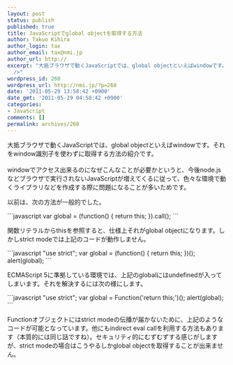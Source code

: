 ```yaml
---
layout: post
status: publish
published: true
title: JavaScriptでglobal objectを取得する方法
author: Takuo Kihira
author_login: tax
author_email: tax@nmi.jp
author_url: http://
excerpt: "大抵ブラウザで動くJavaScriptでは、global objectといえばwindowです。それをwindow識別子を使わずに取得する方法の紹介です。<br
  />"
wordpress_id: 268
wordpress_url: http://nmi.jp/?p=268
date: '2011-05-29 13:58:42 +0900'
date_gmt: '2011-05-29 04:58:42 +0900'
categories:
- JavaScript
comments: []
permalink: archives/268
---
```

<p>大抵ブラウザで動くJavaScriptでは、global objectといえばwindowです。それをwindow識別子を使わずに取得する方法の紹介です。<br />
<a id="more"></a><a id="more-268"></a><br />
windowでアクセス出来るのになぜこんなことが必要かというと、今後node.jsなどブラウザで実行されないJavaScriptが増えてくるに従って、色々な環境で動くライブラリなどを作成する際に問題になることが多いためです。</p>
<p>以前は、次の方法が一般的でした。<br />
</p>
```javascript
var global = (function() { return this; }).call();
```
<p>
関数リテラルからthisを参照すると、仕様上それがglobal objectになります。しかしstrict modeでは上記のコードが動作しません。</p>
```javascript
"use strict";
var global = (function() { return this; })();
alert(global);
```
<p>ECMAScript 5に準拠している環境では、上記のglobalにはundefinedが入ってしまいます。それを解決するには次の様にします。</p>
```javascript
"use strict";
var global = Function('return this;')();
alert(global);
```
<p>Functionオブジェクトにはstrict modeの伝播が届かないために、上記のようなコードが可能となっています。他にもindirect eval callを利用する方法もあります（本質的には同じ話ですね）。セキュリティ的にむずむずする感じがしますが、strict modeの場合はこうやるしかglobal objectを取得することが出来ません。</p>

